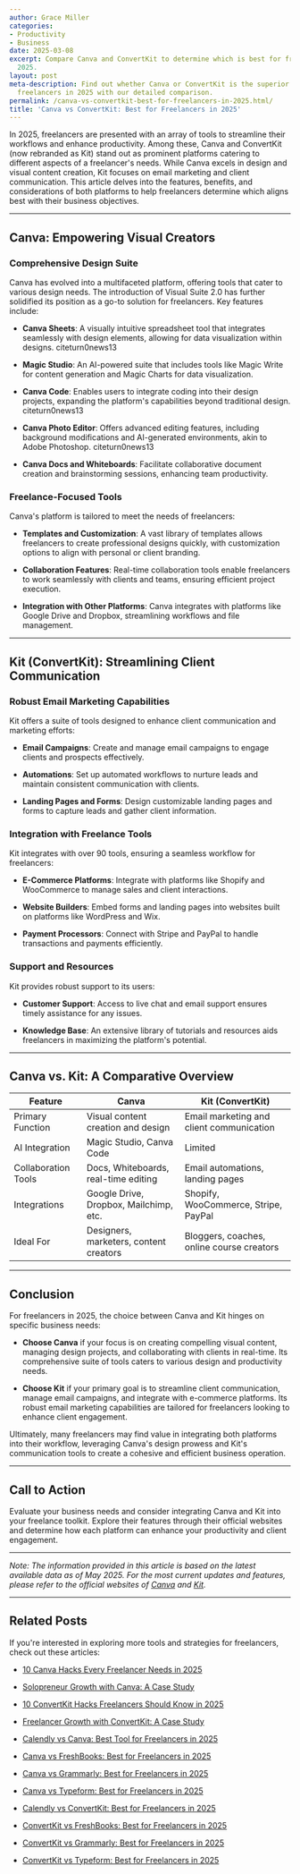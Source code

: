 ```yaml
---
author: Grace Miller
categories:
- Productivity
- Business
date: 2025-03-08
excerpt: Compare Canva and ConvertKit to determine which is best for freelancers in
  2025.
layout: post
meta-description: Find out whether Canva or ConvertKit is the superior choice for
  freelancers in 2025 with our detailed comparison.
permalink: /canva-vs-convertkit-best-for-freelancers-in-2025.html/
title: 'Canva vs ConvertKit: Best for Freelancers in 2025'
---
```


In 2025, freelancers are presented with an array of tools to streamline their workflows and enhance productivity. Among these, Canva and ConvertKit (now rebranded as Kit) stand out as prominent platforms catering to different aspects of a freelancer's needs. While Canva excels in design and visual content creation, Kit focuses on email marketing and client communication. This article delves into the features, benefits, and considerations of both platforms to help freelancers determine which aligns best with their business objectives.

---

## Canva: Empowering Visual Creators

### Comprehensive Design Suite

Canva has evolved into a multifaceted platform, offering tools that cater to various design needs. The introduction of Visual Suite 2.0 has further solidified its position as a go-to solution for freelancers. Key features include:

- **Canva Sheets**: A visually intuitive spreadsheet tool that integrates seamlessly with design elements, allowing for data visualization within designs. citeturn0news13

- **Magic Studio**: An AI-powered suite that includes tools like Magic Write for content generation and Magic Charts for data visualization. 

- **Canva Code**: Enables users to integrate coding into their design projects, expanding the platform's capabilities beyond traditional design. citeturn0news13

- **Canva Photo Editor**: Offers advanced editing features, including background modifications and AI-generated environments, akin to Adobe Photoshop. citeturn0news13

- **Canva Docs and Whiteboards**: Facilitate collaborative document creation and brainstorming sessions, enhancing team productivity. 

### Freelance-Focused Tools

Canva's platform is tailored to meet the needs of freelancers:

- **Templates and Customization**: A vast library of templates allows freelancers to create professional designs quickly, with customization options to align with personal or client branding. 

- **Collaboration Features**: Real-time collaboration tools enable freelancers to work seamlessly with clients and teams, ensuring efficient project execution. 

- **Integration with Other Platforms**: Canva integrates with platforms like Google Drive and Dropbox, streamlining workflows and file management. 

---

## Kit (ConvertKit): Streamlining Client Communication

### Robust Email Marketing Capabilities

Kit offers a suite of tools designed to enhance client communication and marketing efforts:

- **Email Campaigns**: Create and manage email campaigns to engage clients and prospects effectively.

- **Automations**: Set up automated workflows to nurture leads and maintain consistent communication with clients.

- **Landing Pages and Forms**: Design customizable landing pages and forms to capture leads and gather client information.

### Integration with Freelance Tools

Kit integrates with over 90 tools, ensuring a seamless workflow for freelancers:

- **E-Commerce Platforms**: Integrate with platforms like Shopify and WooCommerce to manage sales and client interactions. 

- **Website Builders**: Embed forms and landing pages into websites built on platforms like WordPress and Wix. 

- **Payment Processors**: Connect with Stripe and PayPal to handle transactions and payments efficiently. 

### Support and Resources

Kit provides robust support to its users:

- **Customer Support**: Access to live chat and email support ensures timely assistance for any issues. 

- **Knowledge Base**: An extensive library of tutorials and resources aids freelancers in maximizing the platform's potential. 

---

## Canva vs. Kit: A Comparative Overview

| Feature                 | Canva                                      | Kit (ConvertKit)                              |
|-------------------------|--------------------------------------------|-----------------------------------------------|
| Primary Function        | Visual content creation and design         | Email marketing and client communication      |
| AI Integration          | Magic Studio, Canva Code                   | Limited                                       |
| Collaboration Tools     | Docs, Whiteboards, real-time editing       | Email automations, landing pages              |
| Integrations            | Google Drive, Dropbox, Mailchimp, etc.     | Shopify, WooCommerce, Stripe, PayPal          |
| Ideal For               | Designers, marketers, content creators     | Bloggers, coaches, online course creators     |

---

## Conclusion

For freelancers in 2025, the choice between Canva and Kit hinges on specific business needs:

- **Choose Canva** if your focus is on creating compelling visual content, managing design projects, and collaborating with clients in real-time. Its comprehensive suite of tools caters to various design and productivity needs.

- **Choose Kit** if your primary goal is to streamline client communication, manage email campaigns, and integrate with e-commerce platforms. Its robust email marketing capabilities are tailored for freelancers looking to enhance client engagement.

Ultimately, many freelancers may find value in integrating both platforms into their workflow, leveraging Canva's design prowess and Kit's communication tools to create a cohesive and efficient business operation.

---

## Call to Action

Evaluate your business needs and consider integrating Canva and Kit into your freelance toolkit. Explore their features through their official websites and determine how each platform can enhance your productivity and client engagement.

---

*Note: The information provided in this article is based on the latest available data as of May 2025. For the most current updates and features, please refer to the official websites of [Canva](https://www.canva.com) and [Kit](https://www.convertkit.com).*

---

## Related Posts
If you're interested in exploring more tools and strategies for freelancers, check out these articles:
- [10 Canva Hacks Every Freelancer Needs in 2025](/10-canva-hacks-every-freelancer-needs-in-2025.html/)
- [Solopreneur Growth with Canva: A Case Study](/solopreneur-growth-with-canva-a-case-study.html/)

- [10 ConvertKit Hacks Freelancers Should Know in 2025](/10-convertkit-hacks-freelancers-should-know-in-2025.html/)
- [Freelancer Growth with ConvertKit: A Case Study](/freelancer-growth-with-convertkit-a-case-study.html/)
- [Calendly vs Canva: Best Tool for Freelancers in 2025](/calendly-vs-canva-best-tool-for-freelancers-in-2025.html/)
- [Canva vs FreshBooks: Best for Freelancers in 2025](/canva-vs-freshbooks-best-for-freelancers-in-2025.html/)
- [Canva vs Grammarly: Best for Freelancers in 2025](/canva-vs-grammarly-best-for-freelancers-in-2025.html/)
- [Canva vs Typeform: Best for Freelancers in 2025](/canva-vs-typeform-best-for-freelancers-in-2025.html/)
- [Calendly vs ConvertKit: Best for Freelancers in 2025](/calendly-vs-convertkit-best-for-freelancers-in-2025.html/)
- [ConvertKit vs FreshBooks: Best for Freelancers in 2025](/convertkit-vs-freshbooks-best-for-freelancers-in-2025.html/)
- [ConvertKit vs Grammarly: Best for Freelancers in 2025](/convertkit-vs-grammarly-best-for-freelancers-in-2025.html/)
- [ConvertKit vs Typeform: Best for Freelancers in 2025](/convertkit-vs-typeform-best-for-freelancers-in-2025.html/)
